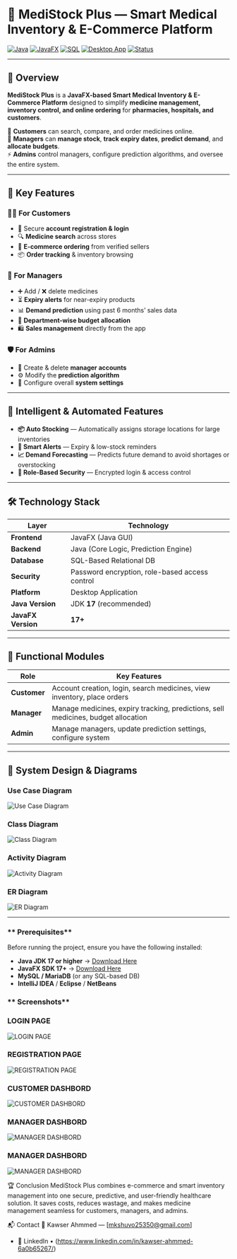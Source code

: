 # 🏥 MediStock Plus — Smart Medical Inventory & E-Commerce Platform

[![Java](https://img.shields.io/badge/Java-FE2020?style=for-the-badge&logo=java&logoColor=white)]()
[![JavaFX](https://img.shields.io/badge/JavaFX-17-0078D7?style=for-the-badge&logo=java&logoColor=white)]()
[![SQL](https://img.shields.io/badge/Database-SQL-blue?style=for-the-badge&logo=databricks&logoColor=white)]()
[![Desktop App](https://img.shields.io/badge/Platform-Desktop%20App-28a745?style=for-the-badge)]()
[![Status](https://img.shields.io/badge/Status-Completed-success?style=for-the-badge)]()

---

## 📌 Overview
**MediStock Plus** is a **JavaFX-based Smart Medical Inventory & E-Commerce Platform** designed to simplify **medicine management, inventory control, and online ordering** for **pharmacies, hospitals, and customers**.  

💊 **Customers** can search, compare, and order medicines online.  
🏪 **Managers** can **manage stock**, **track expiry dates**, **predict demand**, and **allocate budgets**.  
⚡ **Admins** control managers, configure prediction algorithms, and oversee the entire system.

---

## 🚀 Key Features

### 👨‍⚕️ **For Customers**
- 🧾 Secure **account registration & login**
- 🔍 **Medicine search** across stores
- 🛒 **E-commerce ordering** from verified sellers
- 📦 **Order tracking** & inventory browsing

### 🏪 **For Managers**
- ➕ Add / ❌ delete medicines  
- ⏳ **Expiry alerts** for near-expiry products  
- 📊 **Demand prediction** using past 6 months’ sales data  
- 🧮 **Department-wise budget allocation**  
- 🛍 **Sales management** directly from the app  

### 🛡 **For Admins**
- 👥 Create & delete **manager accounts**
- ⚙ Modify the **prediction algorithm**
- 🔧 Configure overall **system settings**

---

## 🤖 Intelligent & Automated Features
- **📦 Auto Stocking** — Automatically assigns storage locations for large inventories  
- **🔔 Smart Alerts** — Expiry & low-stock reminders  
- **📈 Demand Forecasting** — Predicts future demand to avoid shortages or overstocking  
- **🔐 Role-Based Security** — Encrypted login & access control  

---

## 🛠 Technology Stack

| **Layer**        | **Technology**     |
|-------------------|---------------------|
| **Frontend**      | JavaFX (Java GUI)   |
| **Backend**       | Java (Core Logic, Prediction Engine) |
| **Database**      | SQL-Based Relational DB |
| **Security**      | Password encryption, role-based access control |
| **Platform**      | Desktop Application |
| **Java Version**  | JDK **17** (recommended) |
| **JavaFX Version**| **17+** |

---

## 📂 Functional Modules

| **Role**      | **Key Features** |
|--------------|-------------------|
| **Customer** | Account creation, login, search medicines, view inventory, place orders |
| **Manager**  | Manage medicines, expiry tracking, predictions, sell medicines, budget allocation |
| **Admin**    | Manage managers, update prediction settings, configure system |

---

## 🧩 System Design & Diagrams

### **Use Case Diagram**
![Use Case Diagram](docs/use_case_diagram.png)

### **Class Diagram**
![Class Diagram](docs/class_diagram.png)

### **Activity Diagram**
![Activity Diagram](docs/activity_diagram.png)

### **ER Diagram**
![ER Diagram](docs/er_diagram.png)

---


### ** Prerequisites**
Before running the project, ensure you have the following installed:
- **Java JDK 17 or higher** → [Download Here](https://jdk.java.net/17/)
- **JavaFX SDK 17+** → [Download Here](https://gluonhq.com/products/javafx/)
- **MySQL / MariaDB** (or any SQL-based DB)
- **IntelliJ IDEA** / **Eclipse** / **NetBeans**

### ** Screenshots**
### **LOGIN PAGE**
![LOGIN PAGE](screenshots/login.png)
### **REGISTRATION PAGE**
![REGISTRATION PAGE](screenshots/registration.png)
### **CUSTOMER DASHBORD**
![CUSTOMER DASHBORD](screenshots/customer.png)
### **MANAGER DASHBORD**
![MANAGER DASHBORD](screenshots/admin.png)
### **MANAGER DASHBORD**
![MANAGER DASHBORD](screenshots/manger.png)


🏆 Conclusion
MediStock Plus combines e-commerce and smart inventory management into one secure, predictive, and user-friendly healthcare solution.
It saves costs, reduces wastage, and makes medicine management seamless for customers, managers, and admins.

📬 Contact
📧 Kawser Ahmmed — [mkshuvo25350@gmail.com]
- 🔗 LinkedIn • (https://www.linkedin.com/in/kawser-ahmmed-6a0b65267/)




